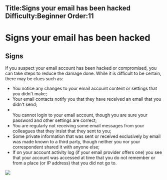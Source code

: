 Title:Signs your email has been hacked
Difficulty:Beginner
Order:11
---
<h1>Signs your email has been hacked</h1><h2>Signs</h2><p>If you suspect your email account has been hacked or compromised, you can take steps to reduce the damage done. While it is difficult to be certain, there may be clues such as:<ul><li>You notice any changes to your email account content or settings that you didn't make;</li><li>Your email contacts notify you that they have received an email that you didn't send;<li></li>You cannot login to your email account, though you are sure your password and other settings are correct;</li><li>You are regularly not receiving some email messages from your colleagues that they insist that they sent to you;</li><li>Some private information that was sent or received exclusively by email was made known to a third party, though neither you nor your correspondent shared it with anyone else;</li><li>If on your account activity log (if your email provider offers one) you see that your account was accessed at time that you do not remember or from a place (or IP address) that you did not go to.</li></ul></p><img src="email2.png">
